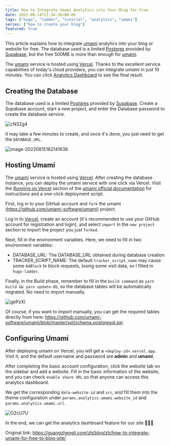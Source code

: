 ```yaml
---
title: How to Integrate Umami Analytics into Your Blog for Free
date: 2022-08-14T21:34:36+08:00
tags: ["hugo", "ladder", "tutorial", "analytics", "umami"]
series: ["how to create your blog"]
featured: true
---
```

This article explains how to integrate [umami](https://umami.is/) analytics into your blog or website for free. The database used is a limited [Postgres](https://supabase.com/docs/guides/database) provided by [Supabase](https://app.supabase.com/), but the free 500MB is more than enough for [umami](https://umami.is/).

The [umami](https://umami.is/) service is hosted using [Vercel](https://vercel.com/). Thanks to the excellent service capabilities of today's cloud providers, you can integrate *umami* in just 10 minutes. You can click [Analytics Dashboard](https://umami-ochre-nu.vercel.app/share/o3zAba1V/guangzhengli) to see the final result.

<!--more-->

## Creating the Database

The database used is a limited [Postgres](https://supabase.com/docs/guides/database) provided by [Supabase](https://app.supabase.com/). Create a Supabase account, start a new project, and enter the Database password to create the database service.

![cN3Zg4](https://cdn.jsdelivr.net/gh/guangzhengli/PicURL@master/uPic/cN3Zg4.png)

It may take a few minutes to create, and once it's done, you just need to get the `DATABASE_URL`.

![image-20220815182141638](https://cdn.jsdelivr.net/gh/guangzhengli/PicURL@master/uPic/image-20220815182141638.png)

## Hosting Umami

The [umami](https://umami.is/) service is hosted using [Vercel](https://vercel.com/). After creating the database instance, you can deploy the umami service with one click via Vercel. Visit the [Running on Vercel](https://umami.is/docs/running-on-vercel) section of the [umami official documentation](https://umami.is/) for instructions and a one-click deployment script.

First, log in to your GitHub account and `fork` the umami (https://github.com/umami-software/umami) project.

Log in to [Vercel](https://vercel.com/), create an account (it's recommended to use your GitHub account for registration and login), and select `import` in the `new project` section to import the project you just `forked`.

Next, fill in the environment variables. Here, we need to fill in two environment variables:

* DATABASE_URL: The DATABASE_URL obtained during database creation
* TRACKER_SCRIPT_NAME: The default `tracker_script_name` may cause some `AdBlock` to block requests, losing some visit data, so I filled in `hugo-ladder`.

Finally, in the Build phase, remember to fill in the `build command` as `yarn build && yarn update-db`, so the database tables will be automatically migrated. No need to import manually.

![gePzXI](https://cdn.jsdelivr.net/gh/guangzhengli/PicURL@master/uPic/gePzXI.png)

Of course, if you want to import manually, you can get the required tables directly from here: https://github.com/umami-software/umami/blob/master/sql/schema.postgresql.sql.

## Configuring Umami

After deploying umami on Vercel, you will get a `<deploy-id>.vercel.app`. Visit it, and the default username and password are **admin** and **umami**.

After completing the basic account configuration, click the website tab on the sidebar and add a website. Fill in the basic information of the website, and you can check `enable share URL` so that anyone can access this analytics dashboard.

We get the corresponding `data-website-id` and `src`, and fill them into the theme configuration under `params.analytics.umami.website_id` and `params.analytics.umami.url`.

![OZcU7U](https://cdn.jsdelivr.net/gh/guangzhengli/PicURL@master/uPic/OZcU7U.png)

In the end, we can get the analytics dashboard feature for our site 🎉🎉🎉

Original link: https://guangzhengli.com/zh/blog/zh/how-to-integrate-umami-for-free-to-blog-site/
